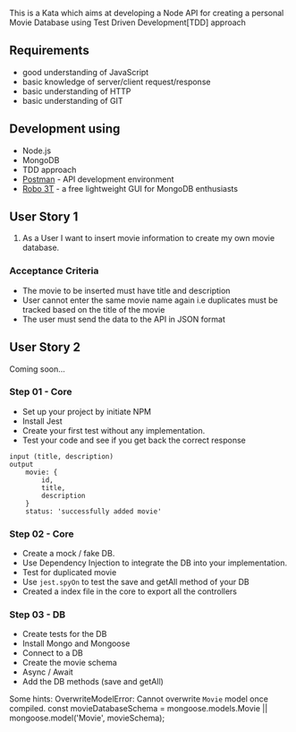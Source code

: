 This is a Kata which aims at developing a Node API for creating a personal Movie Database using Test Driven Development[TDD] approach

## Requirements

- good understanding of JavaScript
- basic knowledge of server/client request/response
- basic understanding of HTTP
- basic understanding of GIT

## Development using

- Node.js
- MongoDB
- TDD approach
- [Postman](https://www.getpostman.com/) - API development environment
- [Robo 3T](https://robomongo.org/) - a free lightweight GUI for MongoDB enthusiasts

## User Story 1

1. As a User I want to insert movie information to create my own movie database.

### Acceptance Criteria

- The movie to be inserted must have title and description
- User cannot enter the same movie name again i.e duplicates must be tracked based on the title of the movie
- The user must send the data to the API in JSON format

## User Story 2

Coming soon...

### Step 01 - Core

- Set up your project by initiate NPM
- Install Jest
- Create your first test without any implementation.
- Test your code and see if you get back the correct response

```
input (title, description)
output
	movie: {
		id,
		title,
		description
	}
	status: 'successfully added movie'
```

### Step 02 - Core

- Create a mock / fake DB.
- Use Dependency Injection to integrate the DB into your implementation.
- Test for duplicated movie
- Use `jest.spyOn` to test the save and getAll method of your DB
- Created a index file in the core to export all the controllers

### Step 03 - DB

- Create tests for the DB
- Install Mongo and Mongoose
- Connect to a DB
- Create the movie schema
- Async / Await
- Add the DB methods (save and getAll)

Some hints:
OverwriteModelError: Cannot overwrite `Movie` model once compiled.
const movieDatabaseSchema = mongoose.models.Movie || mongoose.model('Movie', movieSchema);
